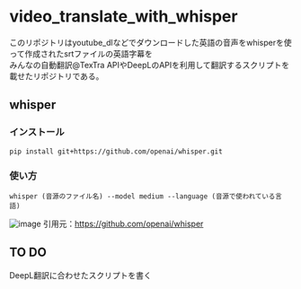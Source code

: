 # video_translate_with_whisper
このリポジトリはyoutube_dlなどでダウンロードした英語の音声をwhisperを使って作成されたsrtファイルの英語字幕を\
みんなの自動翻訳@TexTra APIやDeepLのAPIを利用して翻訳するスクリプトを載せたリポジトリである。
## whisper

### インストール
```pip install git+https://github.com/openai/whisper.git```

### 使い方
```whisper (音源のファイル名) --model medium --language (音源で使われている言語)```

![image](https://user-images.githubusercontent.com/76240954/215337724-60e68120-85ba-4d6e-9c9a-5de81839910e.png)
引用元：https://github.com/openai/whisper


## TO DO
DeepL翻訳に合わせたスクリプトを書く
